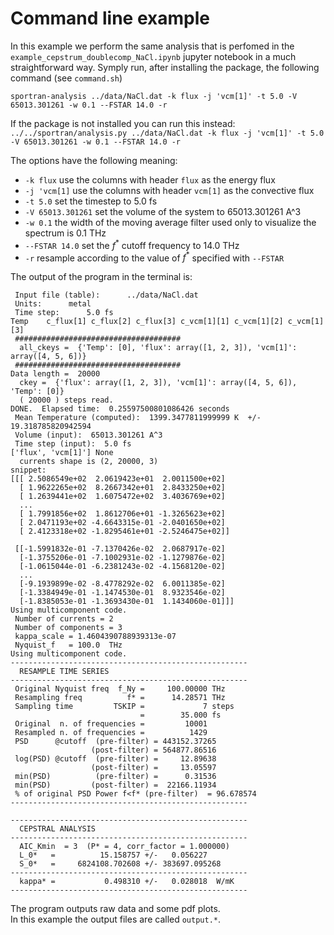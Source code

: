 # Command line example

In this example we perform the same analysis that is perfomed in the `example_cepstrum_doublecomp_NaCl.ipynb` jupyter notebook in a much straightforward way.
Symply run, after installing the package, the following command (see `command.sh`)

```
sportran-analysis ../data/NaCl.dat -k flux -j 'vcm[1]' -t 5.0 -V 65013.301261 -w 0.1 --FSTAR 14.0 -r
```
If the package is not installed you can run this instead:
`../../sportran/analysis.py ../data/NaCl.dat -k flux -j 'vcm[1]' -t 5.0 -V 65013.301261 -w 0.1 --FSTAR 14.0 -r`

The options have the following meaning:
* `-k flux` use the columns with header `flux` as the energy flux
* `-j 'vcm[1]` use the columns with header `vcm[1]` as the convective flux
* `-t 5.0` set the timestep to 5.0 fs
* `-V 65013.301261` set the volume of the system to 65013.301261 A^3
* `-w 0.1` the width of the moving average filter used only to visualize the spectrum is 0.1 THz
* `--FSTAR 14.0` set the $f^*$ cutoff frequency to 14.0 THz
* `-r` resample according to the value of $f^*$ specified with `--FSTAR`

The output of the program in the terminal is:
```
 Input file (table):      ../data/NaCl.dat
 Units:      metal
 Time step:      5.0 fs
Temp    c_flux[1] c_flux[2] c_flux[3] c_vcm[1][1] c_vcm[1][2] c_vcm[1][3]
 #####################################
  all_ckeys =  {'Temp': [0], 'flux': array([1, 2, 3]), 'vcm[1]': array([4, 5, 6])}
 #####################################
Data length =  20000
  ckey =  {'flux': array([1, 2, 3]), 'vcm[1]': array([4, 5, 6]), 'Temp': [0]}
  ( 20000 ) steps read.
DONE.  Elapsed time:  0.25597500801086426 seconds
 Mean Temperature (computed):  1399.3477811999999 K  +/-  19.318785820942594
 Volume (input):  65013.301261 A^3
 Time step (input):  5.0 fs
['flux', 'vcm[1]'] None
  currents shape is (2, 20000, 3)
snippet:
[[[ 2.5086549e+02  2.0619423e+01  2.0011500e+02]
  [ 1.9622265e+02  8.2667342e+01  2.8433250e+02]
  [ 1.2639441e+02  1.6075472e+02  3.4036769e+02]
  ...
  [ 1.7991856e+02  1.8612706e+01 -1.3265623e+02]
  [ 2.0471193e+02 -4.6643315e-01 -2.0401650e+02]
  [ 2.4123318e+02 -1.8295461e+01 -2.5246475e+02]]

 [[-1.5991832e-01 -7.1370426e-02  2.0687917e-02]
  [-1.3755206e-01 -7.1002931e-02 -1.1279876e-02]
  [-1.0615044e-01 -6.2381243e-02 -4.1568120e-02]
  ...
  [-9.1939899e-02 -8.4778292e-02  6.0011385e-02]
  [-1.3384949e-01 -1.1474530e-01  8.9323546e-02]
  [-1.8385053e-01 -1.3693430e-01  1.1434060e-01]]]
Using multicomponent code.
 Number of currents = 2
 Number of components = 3
 kappa_scale = 1.4604390788939313e-07
 Nyquist_f   = 100.0  THz
Using multicomponent code.
-----------------------------------------------------
  RESAMPLE TIME SERIES
-----------------------------------------------------
 Original Nyquist freq  f_Ny =     100.00000 THz
 Resampling freq          f* =      14.28571 THz
 Sampling time         TSKIP =             7 steps
                             =        35.000 fs
 Original  n. of frequencies =         10001
 Resampled n. of frequencies =          1429
 PSD      @cutoff  (pre-filter) = 443152.37265
                  (post-filter) = 564877.86516
 log(PSD) @cutoff  (pre-filter) =     12.89638
                  (post-filter) =     13.05597
 min(PSD)          (pre-filter) =      0.31536
 min(PSD)         (post-filter) =  22166.11934
 % of original PSD Power f<f* (pre-filter)  = 96.678574
-----------------------------------------------------

-----------------------------------------------------
  CEPSTRAL ANALYSIS
-----------------------------------------------------
  AIC_Kmin  = 3  (P* = 4, corr_factor = 1.000000)
  L_0*   =          15.158757 +/-   0.056227
  S_0*   =     6824108.702608 +/- 383697.095268
-----------------------------------------------------
  kappa* =           0.498310 +/-   0.028018  W/mK
-----------------------------------------------------
```

The program outputs raw data and some pdf plots.\
In this example the output files are called `output.*`.
